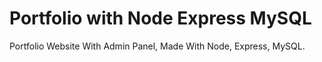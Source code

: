 # Portfolio with Node Express MySQL
Portfolio Website With Admin Panel, Made With Node, Express, MySQL.
